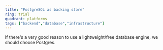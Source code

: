 ```yaml
---
title: "PostgreSQL as backing store"
ring: trial
quadrant: platforms
tags: ["backend","database","infrastructure"]
---
```


If there's a very good reason to use a lightweight/free database engine, we should choose Postgres.
